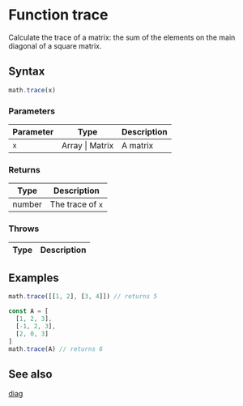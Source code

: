 <!-- Note: This file is automatically generated from source code comments. Changes made in this file will be overridden. -->

# Function trace

Calculate the trace of a matrix: the sum of the elements on the main
diagonal of a square matrix.


## Syntax

```js
math.trace(x)
```

### Parameters

Parameter | Type | Description
--------- | ---- | -----------
`x` | Array &#124; Matrix | A matrix

### Returns

Type | Description
---- | -----------
number | The trace of `x`


### Throws

Type | Description
---- | -----------


## Examples

```js
math.trace([[1, 2], [3, 4]]) // returns 5

const A = [
  [1, 2, 3],
  [-1, 2, 3],
  [2, 0, 3]
]
math.trace(A) // returns 6
```


## See also

[diag](diag.md)
